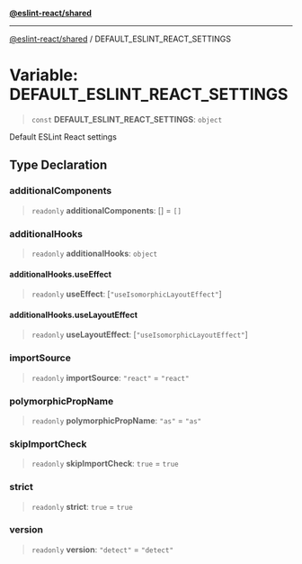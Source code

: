 [**@eslint-react/shared**](../README.md)

***

[@eslint-react/shared](../README.md) / DEFAULT\_ESLINT\_REACT\_SETTINGS

# Variable: DEFAULT\_ESLINT\_REACT\_SETTINGS

> `const` **DEFAULT\_ESLINT\_REACT\_SETTINGS**: `object`

Default ESLint React settings

## Type Declaration

### additionalComponents

> `readonly` **additionalComponents**: \[\] = `[]`

### additionalHooks

> `readonly` **additionalHooks**: `object`

#### additionalHooks.useEffect

> `readonly` **useEffect**: \[`"useIsomorphicLayoutEffect"`\]

#### additionalHooks.useLayoutEffect

> `readonly` **useLayoutEffect**: \[`"useIsomorphicLayoutEffect"`\]

### importSource

> `readonly` **importSource**: `"react"` = `"react"`

### polymorphicPropName

> `readonly` **polymorphicPropName**: `"as"` = `"as"`

### skipImportCheck

> `readonly` **skipImportCheck**: `true` = `true`

### strict

> `readonly` **strict**: `true` = `true`

### version

> `readonly` **version**: `"detect"` = `"detect"`
